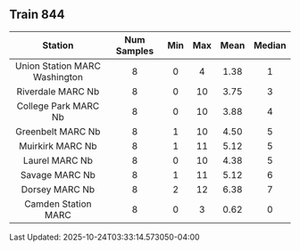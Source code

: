 ## Train 844

| Station | Num Samples | Min | Max | Mean | Median |
| :-----: | :---------: | :-: | :-: | :--: | :----: |
| Union Station MARC Washington | 8 | 0 | 4 | 1.38 | 1 |
| Riverdale MARC Nb | 8 | 0 | 10 | 3.75 | 3 |
| College Park MARC Nb | 8 | 0 | 10 | 3.88 | 4 |
| Greenbelt MARC Nb | 8 | 1 | 10 | 4.50 | 5 |
| Muirkirk MARC Nb | 8 | 1 | 11 | 5.12 | 5 |
| Laurel MARC Nb | 8 | 0 | 10 | 4.38 | 5 |
| Savage MARC Nb | 8 | 1 | 11 | 5.12 | 6 |
| Dorsey MARC Nb | 8 | 2 | 12 | 6.38 | 7 |
| Camden Station MARC | 8 | 0 | 3 | 0.62 | 0 |


Last Updated: 2025-10-24T03:33:14.573050-04:00
